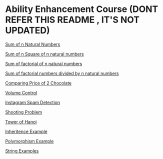 Ability Enhancement Course (DONT REFER THIS README , IT'S NOT UPDATED)
=============================

[Sum of n Natural Numbers](./Sum%20of/n%20natural%20numbers/n%20natural%20numbers.cpp)

[Sum of n Square of n natural numbers](./Sum%20of/Square%20of%20n%20natural%20numbers/Square%20of%20n%20natural%20numbers.cpp)

[Sum of factorial of n natural numbers](./Sum%20of/factorial%20of%20n%20natural%20numbers/factorial%20of%20n%20natural%20numbers.cpp)

[Sum of factorial numbers divided by n natural numbers](./Sum%20of/factorial%20numbers%20divided%20by%20n%20natural%20numbers/factorial%20numbers%20divided%20by%20n%20natural%20numbers.cpp)

[Comparing Price of 2 Chocolate](./Comparing%20Problem/comparing_problem.cpp)

[Volume Control](./Volume%20Control/vol.cpp)

[Instagram Spam Detection](./Spam%20Detector/spam_detector.cpp)

[Shooting Problem](./Shooting/Shooting.cpp)

[Tower of Hanoi](./Tower%20of%20Hanoi/tower_of_hanoi.cpp)

[Inheritence Example](./class/inheritence.cpp)

[Polymorphism Example](./class/Polymorphism.cpp)

[String Examples](./String/Strings.cpp)